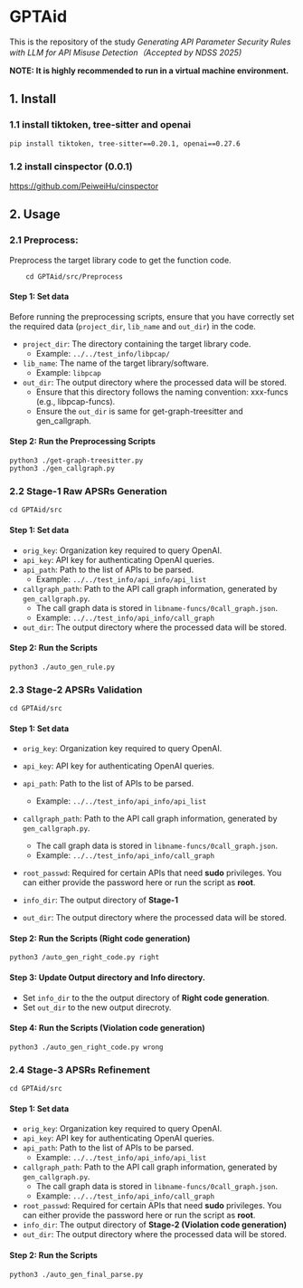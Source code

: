 # GPTAid

This is the repository of the study *Generating API Parameter Security Rules with LLM for API Misuse Detection（Accepted by NDSS 2025)*

**NOTE: It is highly recommended to run in a virtual machine environment.**

## 1. Install
### 1.1 install tiktoken, tree-sitter and openai

`pip install tiktoken, tree-sitter==0.20.1, openai==0.27.6`

### 1.2 install cinspector (0.0.1)
https://github.com/PeiweiHu/cinspector


## 2. Usage
### 2.1 Preprocess:
Preprocess the target library code to get the function code.
```
    cd GPTAid/src/Preprocess
``` 
#### Step 1: Set data
Before running the preprocessing scripts, ensure that you have correctly set the required data (`project_dir`, `lib_name` and `out_dir`) in the code.

- `project_dir`: The directory containing the target library code.
    - Example: `../../test_info/libpcap/`
- `lib_name`: The name of the target library/software.
    - Example: `libpcap`
- `out_dir`: The output directory where the processed data will be stored.
    - Ensure that this directory follows the naming convention: xxx-funcs (e.g., libpcap-funcs).
    - Ensure the `out_dir` is same for get-graph-treesitter and gen_callgraph.
#### Step 2: Run the Preprocessing Scripts
```
python3 ./get-graph-treesitter.py
python3 ./gen_callgraph.py
```
    

### 2.2 Stage-1 Raw APSRs Generation
```
cd GPTAid/src
```
#### Step 1: Set data
- `orig_key`: Organization key required to query OpenAI.
- `api_key`: API key for authenticating OpenAI queries.
- `api_path`: Path to the list of APIs to be parsed.
    - Example: `../../test_info/api_info/api_list`
- `callgraph_path`: Path to the API call graph information, generated by `gen_callgraph.py`.
    - The call graph data is stored in `libname-funcs/0call_graph.json`.
    - Example: `../../test_info/api_info/call_graph`
- `out_dir`: The output directory where the processed data will be stored.

#### Step 2: Run the Scripts
```
python3 ./auto_gen_rule.py
```

### 2.3 Stage-2 APSRs Validation

```
cd GPTAid/src
```
#### Step 1: Set data
- `orig_key`: Organization key required to query OpenAI.
- `api_key`: API key for authenticating OpenAI queries.
- `api_path`: Path to the list of APIs to be parsed.
    - Example: `../../test_info/api_info/api_list`
- `callgraph_path`: Path to the API call graph information, generated by `gen_callgraph.py`.
    - The call graph data is stored in `libname-funcs/0call_graph.json`.
    - Example: `../../test_info/api_info/call_graph`
- `root_passwd`: Required for certain APIs that need **sudo** privileges. You can either provide the password here or run the script as **root**.

- `info_dir`: The output directory of **Stage-1**
- `out_dir`: The output directory where the processed data will be stored.

#### Step 2: Run the Scripts (Right code generation)
```
python3 /auto_gen_right_code.py right
```
#### Step 3: Update Output directory and Info directory.
- Set `info_dir` to the the output directory of **Right code generation**.
- Set `out_dir` to the new output direcroty.

#### Step 4: Run the Scripts (Violation code generation)
```
python3 ./auto_gen_right_code.py wrong
```

### 2.4 Stage-3 APSRs Refinement
```
cd GPTAid/src
```
#### Step 1: Set data

- `orig_key`: Organization key required to query OpenAI.
- `api_key`: API key for authenticating OpenAI queries.
- `api_path`: Path to the list of APIs to be parsed.
    - Example: `../../test_info/api_info/api_list`
- `callgraph_path`: Path to the API call graph information, generated by `gen_callgraph.py`.
    - The call graph data is stored in `libname-funcs/0call_graph.json`.
    - Example: `../../test_info/api_info/call_graph`
- `root_passwd`: Required for certain APIs that need **sudo** privileges. You can either provide the password here or run the script as **root**.
- `info_dir`: The output directory of **Stage-2 (Violation code generation)**
- `out_dir`: The output directory where the processed data will be stored.

#### Step 2: Run the Scripts
```
python3 ./auto_gen_final_parse.py
```







